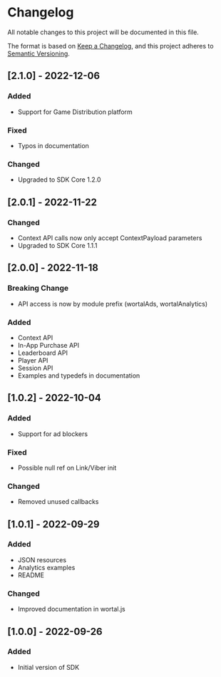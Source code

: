 # Changelog
All notable changes to this project will be documented in this file.

The format is based on [Keep a Changelog](https://keepachangelog.com/en/1.0.0/),
and this project adheres to [Semantic Versioning](https://semver.org/spec/v2.0.0.html).

## [2.1.0] - 2022-12-06
### Added
- Support for Game Distribution platform

### Fixed
- Typos in documentation

### Changed
- Upgraded to SDK Core 1.2.0

## [2.0.1] - 2022-11-22
### Changed
- Context API calls now only accept ContextPayload parameters
- Upgraded to SDK Core 1.1.1

## [2.0.0] - 2022-11-18
### Breaking Change
- API access is now by module prefix (wortalAds, wortalAnalytics)

### Added
- Context API
- In-App Purchase API
- Leaderboard API
- Player API
- Session API
- Examples and typedefs in documentation

## [1.0.2] - 2022-10-04
### Added
- Support for ad blockers

### Fixed
- Possible null ref on Link/Viber init

### Changed
- Removed unused callbacks

## [1.0.1] - 2022-09-29
### Added
- JSON resources
- Analytics examples
- README

### Changed
- Improved documentation in wortal.js

## [1.0.0] - 2022-09-26
### Added
- Initial version of SDK
